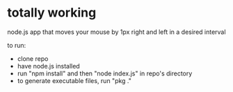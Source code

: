 # totally working

node.js app that moves your mouse by 1px right and left in a desired interval

to run:
- clone repo
- have node.js installed
- run "npm install" and then "node index.js" in repo's directory
- to generate executable files, run "pkg ."